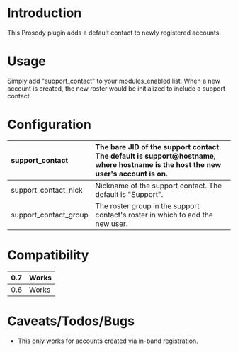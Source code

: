 # Introduction #

This Prosody plugin adds a default contact to newly registered accounts.

# Usage #

Simply add "support\_contact" to your modules\_enabled list. When a new account is created, the new roster would be initialized to include a support contact.

# Configuration #

| support\_contact | The bare JID of the support contact. The default is support@hostname, where hostname is the host the new user's account is on. |
|:-----------------|:-------------------------------------------------------------------------------------------------------------------------------|
| support\_contact\_nick | Nickname of the support contact. The default is "Support".                                                                     |
| support\_contact\_group | The roster group in the support contact's roster in which to add the new user.                                                 |

# Compatibility #
|0.7|Works|
|:--|:----|
|0.6|Works|

# Caveats/Todos/Bugs #

  * This only works for accounts created via in-band registration.